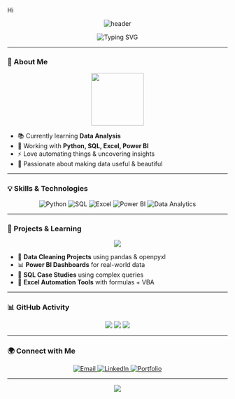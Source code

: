 Hi 
<!-- Header Image -->
<p align="center">
  <img src="https://capsule-render.vercel.app/api?type=waving&color=0:4B8BBE,100:306998&height=200&section=header&text=Welcome%20to%20My%20GitHub!&fontColor=ffffff&fontSize=40&fontAlignY=40" alt="header"/>
</p>

<p align="center">
  <img src="https://readme-typing-svg.herokuapp.com?font=Fira+Code&size=24&duration=3000&pause=1000&color=4B8BBE&center=true&vCenter=true&width=500&lines=Hi+There!+👋;I+am+a+Data+Enthusiast;Learning+Data+Analysis+Daily;Let’s+Build+Something+Great!" alt="Typing SVG" />
</p>

---

### 👤 About Me

<p align="center">
  <img src="https://img.icons8.com/color/480/data-configuration.png" width="120" />
</p>

- 📚 Currently learning **Data Analysis**
- 📍 Working with **Python, SQL, Excel, Power BI**
- ⚡ Love automating things & uncovering insights
- 🚀 Passionate about making data useful & beautiful

---

### 💡 Skills & Technologies

<p align="center">
  <img src="https://img.icons8.com/color/100/000000/python--v1.png" title="Python"/>
  <img src="https://img.icons8.com/color/100/000000/sql.png" title="SQL"/>
  <img src="https://img.icons8.com/color/100/000000/microsoft-excel-2019--v1.png" title="Excel"/>
  <img src="https://img.icons8.com/color/100/000000/power-bi.png" title="Power BI"/>
  <img src="https://img.icons8.com/external-flaticons-lineal-color-flat-icons/100/000000/external-data-analytics-web-flaticons-lineal-color-flat-icons.png" title="Data Analytics"/>
</p>

---

### 📂 Projects & Learning

<p align="center">
  <img src="https://img.icons8.com/external-flaticons-lineal-color-flat-icons/100/000000/external-project-management-agile-flaticons-lineal-color-flat-icons.png"/>
</p>

- 🧪 **Data Cleaning Projects** using pandas & openpyxl  
- 📊 **Power BI Dashboards** for real-world data  
- 🧠 **SQL Case Studies** using complex queries  
- 🔧 **Excel Automation Tools** with formulas + VBA  

---

### 📊 GitHub Activity

<p align="center">
  <img src="https://github-readme-stats.vercel.app/api?username=yourusername&show_icons=true&theme=tokyonight" />
  <img src="https://github-readme-streak-stats.herokuapp.com/?user=yourusername&theme=tokyonight" />
  <img src="https://github-readme-stats.vercel.app/api/top-langs/?username=yourusername&layout=compact&theme=tokyonight" />
</p>

---

### 🌍 Connect with Me

<p align="center">
  <a href="mailto:youremail@example.com">
    <img src="https://img.icons8.com/fluency/48/gmail.png" title="Email"/>
  </a>
  <a href="https://www.linkedin.com/in/your-link/">
    <img src="https://img.icons8.com/fluency/48/linkedin.png" title="LinkedIn"/>
  </a>
  <a href="https://your-portfolio-link.com">
    <img src="https://img.icons8.com/external-flaticons-lineal-color-flat-icons/64/external-portfolio-digital-nomading-flaticons-lineal-color-flat-icons.png" title="Portfolio"/>
  </a>
</p>

---

<!-- Footer Image -->
<p align="center">
  <img src="https://capsule-render.vercel.app/api?type=waving&color=0:306998,100:4B8BBE&height=120&section=footer"/>
</p>
